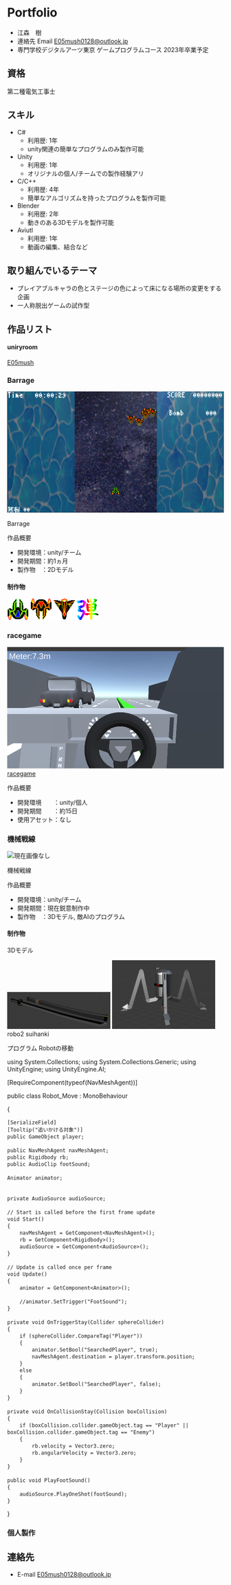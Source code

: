 # Portfolio

- 江森　樹
- 連絡先 Email [E05mush0128@outlook.jp](mailto:E05mush0128@outlook.jp)
- 専門学校デジタルアーツ東京 ゲームプログラムコース 2023年卒業予定

## 資格

第二種電気工事士

## スキル
- C#
  - 利用歴: 1年
  - unity関連の簡単なプログラムのみ製作可能
- Unity
  - 利用歴: 1年
  - オリジナルの個人/チームでの製作経験アリ
- C/C++
  - 利用歴: 4年
  - 簡単なアルゴリズムを持ったプログラムを製作可能
- Blender
  - 利用歴: 2年
  - 動きのある3Dモデルを製作可能
- Aviutl
  - 利用歴: 1年
  - 動画の編集、結合など

## 取り組んでいるテーマ
- プレイアブルキャラの色とステージの色によって床になる場所の変更をする企画
- 一人称脱出ゲームの試作型

## 作品リスト

#### uniryroom

[E05mush](https://unityroom.com/settings/games)

### Barrage

![リンク切れ、もしくは表示ミス](images/game-image.png)

Barrage

作品概要

- 開発環境：unity/チーム
- 開発期間：約1ヵ月
- 製作物　：2Dモデル

#### 制作物

![リンク切れ、もしくは表示ミス](images/chara_1_gif.gif)
![リンク切れ、もしくは表示ミス](images/enemy_1_gif.gif)
![リンク切れ、もしくは表示ミス](images/enemy_2_gif.gif)
![リンク切れ、もしくは表示ミス](images/icon_1.png)

### racegame

[![リンク切れ、もしくは表示ミス](images/race_1.png)](https://unityroom.com/games/race_games)
[racegame](https://unityroom.com/games/race_games)

作品概要

- 開発環境　　：unity/個人
- 開発期間　　：約15日
- 使用アセット：なし

### 機械戦線

![現在画像なし](images/.png)

機械戦線

作品概要

- 開発環境：unity/チーム
- 開発期間：現在鋭意制作中
- 製作物　：3Dモデル, 敵AIのプログラム

#### 制作物
3Dモデル

<img src="images/Katana_1.png" width="240px">
<img src="images/Robot_1.png" width="240px">
<img src="" width="">robo2
<img src="" width="">suihanki

プログラム
Robotの移動

using System.Collections;
using System.Collections.Generic;
using UnityEngine;
using UnityEngine.AI;

[RequireComponent(typeof(NavMeshAgent))]

public class Robot_Move : MonoBehaviour

{

    [SerializeField]
    [Tooltip("追いかける対象")]
    public GameObject player;

    public NavMeshAgent navMeshAgent;
    public Rigidbody rb;
    public AudioClip footSound;

    Animator animator;


    private AudioSource audioSource;

    // Start is called before the first frame update
    void Start()
    {
        navMeshAgent = GetComponent<NavMeshAgent>();
        rb = GetComponent<Rigidbody>();
        audioSource = GetComponent<AudioSource>();
    }

    // Update is called once per frame
    void Update()
    {
        animator = GetComponent<Animator>();

        //animator.SetTrigger("FootSound");
    }

    private void OnTriggerStay(Collider sphereCollider)
    {
        if (sphereCollider.CompareTag("Player"))
        {
            animator.SetBool("SearchedPlayer", true);
            navMeshAgent.destination = player.transform.position;
        }
        else
        {
            animator.SetBool("SearchedPlayer", false);
        }
    }
    
    private void OnCollisionStay(Collision boxCollision)
    {
        if (boxCollision.collider.gameObject.tag == "Player" || boxCollision.collider.gameObject.tag == "Enemy")
        {
            rb.velocity = Vector3.zero;
            rb.angularVelocity = Vector3.zero;
        }
    }

    public void PlayFootSound()
    {
        audioSource.PlayOneShot(footSound);
    }
}


### 個人製作



## 連絡先
- E-mail [E05mush0128@outlook.jp](mailto:E05mush0128@outlook.jp)
